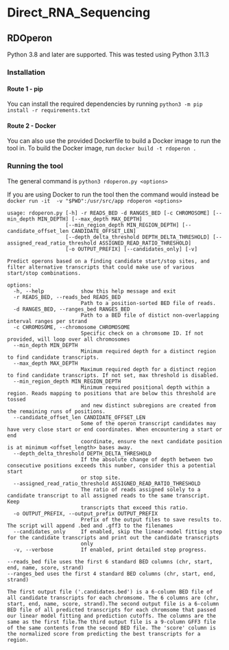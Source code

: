 # Direct_RNA_Sequencing

## RDOperon

Python 3.8 and later are supported. This was tested using Python 3.11.3

### Installation

#### Route 1 - pip

You can install the required dependencies by running `python3 -m pip install -r requirements.txt`

#### Route 2 - Docker

You can also use the provided Dockerfile to build a Docker image to run the tool in. To build the Docker image, run `docker build -t rdoperon .`

### Running the tool

The general command is `python3 rdoperon.py <options>`

If you are using Docker to run the tool then the command would instead be `docker run -it  -v "$PWD":/usr/src/app rdoperon <options>`

```text
usage: rdoperon.py [-h] -r READS_BED -d RANGES_BED [-c CHROMOSOME] [--min_depth MIN_DEPTH] [--max_depth MAX_DEPTH]
                   [--min_region_depth MIN_REGION_DEPTH] [--candidate_offset_len CANDIDATE_OFFSET_LEN]
                   [--depth_delta_threshold DEPTH_DELTA_THRESHOLD] [--assigned_read_ratio_threshold ASSIGNED_READ_RATIO_THRESHOLD]
                   [-o OUTPUT_PREFIX] [--candidates_only] [-v]

Predict operons based on a finding candidate start/stop sites, and filter alternative transcripts that could make use of various start/stop combinations.

options:
  -h, --help            show this help message and exit
  -r READS_BED, --reads_bed READS_BED
                        Path to a position-sorted BED file of reads.
  -d RANGES_BED, --ranges_bed RANGES_BED
                        Path to a BED file of distict non-overlapping interval ranges per strand
  -c CHROMOSOME, --chromosome CHROMOSOME
                        Specific check on a chromsome ID. If not provided, will loop over all chromosomes
  --min_depth MIN_DEPTH
                        Minimum required depth for a distinct region to find candidate transcripts.
  --max_depth MAX_DEPTH
                        Maximum required depth for a distinct region to find candidate transcripts. If not set, max threshold is disabled.
  --min_region_depth MIN_REGION_DEPTH
                        Minimum required positional depth within a region. Reads mapping to positions that are below this threshold are tossed
                        and new distinct subregions are created from the remaining runs of positions.
  --candidate_offset_len CANDIDATE_OFFSET_LEN
                        Some of the operon transcript candidates may have very close start or end coordinates. When encountering a start or end
                        coordinate, ensure the next candidate position is at minimum <offset_length> bases away.
  --depth_delta_threshold DEPTH_DELTA_THRESHOLD
                        If the absolute change of depth between two consecutive positions exceeds this number, consider this a potential start
                        or stop site.
  --assigned_read_ratio_threshold ASSIGNED_READ_RATIO_THRESHOLD
                        The ratio of reads assigned solely to a candidate transcript to all assigned reads to the same transcript. Keep
                        transcripts that exceed this ratio.
  -o OUTPUT_PREFIX, --output_prefix OUTPUT_PREFIX
                        Prefix of the output files to save results to. The script will append .bed and .gff3 to the filenames
  --candidates_only     If enabled, skip the linear-model fitting step for the candidate transcripts and print out the candidate transcripts
                        only
  -v, --verbose         If enabled, print detailed step progress.

--reads_bed file uses the first 6 standard BED columns (chr, start, end, name, score, strand)
--ranges_bed uses the first 4 standard BED columns (chr, start, end, strand)

The first output file ('.candidates.bed') is a 6-column BED file of all candidate transcripts for each chromsome. The 6 columns are (chr, start, end, name, score, strand).The second output file is a 6-column BED file of all predicted transcripts for each chromsome that passed our linear model fitting and prediction cutoffs. The columns are the same as the first file.The third output file is a 9-column GFF3 file of the same contents from the second BED file. The 'score' column is the normalized score from predicting the best transcripts for a region.

```
